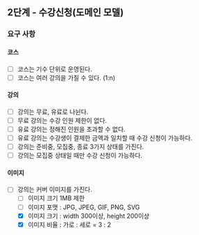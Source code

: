 ## 2단계 - 수강신청(도메인 모델)

### 요구 사항

#### 코스 

* [ ] 코스는 기수 단위로 운영된다.
* [ ] 코스는 여러 강의을 가질 수 있다. (1:n)

#### 강의

* [ ] 강의는 무료, 유료로 나뉜다.
* [ ] 무료 강의는 수강 인원 제한이 없다.
* [ ] 유료 강의는 정해진 인원을 초과할 수 없다.
* [ ] 유료 강의는 수강생이 결제한 금액과 일치할 때 수강 신청이 가능하다.
* [ ] 강의는 준비중, 모집중, 종료 3가지 상태를 가진다.
* [ ] 강의는 모집중 상태일 때만 수강 신청이 가능하다.

#### 이미지

* [ ] 강의는 커버 이미지를 가진다.
  * [ ] 이미지 크기 1MB 제한
  * [ ] 이미지 포맷 : JPG, JPEG, GIF, PNG, SVG
  * [x] 이미지 크기 : width 300이상, height 200이상
  * [x] 이미지 비율 : 가로 : 세로 = 3 : 2